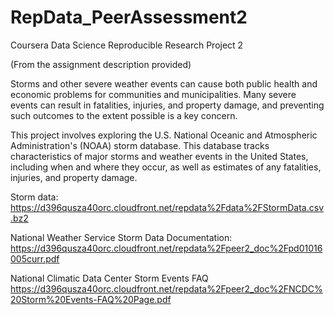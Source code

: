 # RepData_PeerAssessment2
Coursera Data Science Reproducible Research Project 2

(From the assignment description provided)

Storms and other severe weather events can cause both public health and economic problems for communities and municipalities. Many severe events can result in fatalities, injuries, and property damage, and preventing such outcomes to the extent possible is a key concern.

This project involves exploring the U.S. National Oceanic and Atmospheric Administration's (NOAA) storm database. This database tracks characteristics of major storms and weather events in the United States, including when and where they occur, as well as estimates of any fatalities, injuries, and property damage.

Storm data: https://d396qusza40orc.cloudfront.net/repdata%2Fdata%2FStormData.csv.bz2

National Weather Service Storm Data Documentation: https://d396qusza40orc.cloudfront.net/repdata%2Fpeer2_doc%2Fpd01016005curr.pdf

National Climatic Data Center Storm Events FAQ https://d396qusza40orc.cloudfront.net/repdata%2Fpeer2_doc%2FNCDC%20Storm%20Events-FAQ%20Page.pdf

